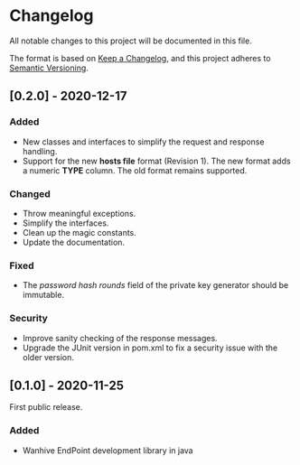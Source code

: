 # Changelog

All notable changes to this project will be documented in this file.

The format is based on [Keep a Changelog](https://keepachangelog.com/en/1.0.0/),
and this project adheres to [Semantic Versioning](https://semver.org/spec/v2.0.0.html).

## [0.2.0] - 2020-12-17

### Added

- New classes and interfaces to simplify the request and response handling.
- Support for the new **hosts file** format (Revision 1). The new format adds a numeric **TYPE** column. The old format remains supported.

### Changed

- Throw meaningful exceptions.
- Simplify the interfaces.
- Clean up the magic constants.
- Update the documentation.

### Fixed

- The *password hash rounds* field of the private key generator should be immutable.

### Security

- Improve sanity checking of the response messages.
- Upgrade the JUnit version in pom.xml to fix a security issue with the older version.

## [0.1.0] - 2020-11-25

First public release.

### Added

- Wanhive EndPoint development library in java
